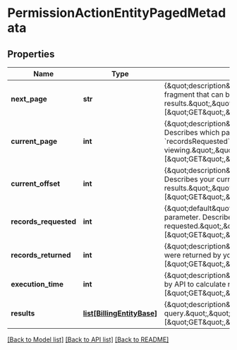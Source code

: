 # PermissionActionEntityPagedMetadata

## Properties
Name | Type | Description | Notes
------------ | ------------- | ------------- | -------------
**next_page** | **str** | {\&quot;description\&quot;:\&quot;Paging parameter. URL fragment that can be used to fetch next page of results.\&quot;,\&quot;verbs\&quot;:[\&quot;GET\&quot;,\&quot;PUT\&quot;,\&quot;POST\&quot;]} | 
**current_page** | **int** | {\&quot;description\&quot;:\&quot;Paging parameter. 0-indexed. Describes which page (given a page size of &#x60;recordsRequested&#x60;) of the result set you are viewing.\&quot;,\&quot;verbs\&quot;:[\&quot;GET\&quot;,\&quot;PUT\&quot;,\&quot;POST\&quot;]} | 
**current_offset** | **int** | {\&quot;description\&quot;:\&quot;Paging parameter. 0-indexed. Describes your current location within a pageable list of query results.\&quot;,\&quot;verbs\&quot;:[\&quot;GET\&quot;,\&quot;PUT\&quot;,\&quot;POST\&quot;]} | 
**records_requested** | **int** | {\&quot;default\&quot;:10,\&quot;description\&quot;:\&quot;Paging parameter. Describes how many records you requested.\&quot;,\&quot;verbs\&quot;:[\&quot;GET\&quot;,\&quot;PUT\&quot;,\&quot;POST\&quot;]} | 
**records_returned** | **int** | {\&quot;description\&quot;:\&quot;Describes how many records were returned by your query.\&quot;,\&quot;verbs\&quot;:[\&quot;GET\&quot;,\&quot;PUT\&quot;,\&quot;POST\&quot;]} | 
**execution_time** | **int** | {\&quot;description\&quot;:\&quot;Number of milliseconds taken by API to calculate response.\&quot;,\&quot;verbs\&quot;:[\&quot;GET\&quot;,\&quot;PUT\&quot;,\&quot;POST\&quot;]} | 
**results** | [**list[BillingEntityBase]**](BillingEntityBase.md) | {\&quot;description\&quot;:\&quot;The results returned by your query.\&quot;,\&quot;verbs\&quot;:[\&quot;GET\&quot;,\&quot;PUT\&quot;,\&quot;POST\&quot;]} | 

[[Back to Model list]](../README.md#documentation-for-models) [[Back to API list]](../README.md#documentation-for-api-endpoints) [[Back to README]](../README.md)


